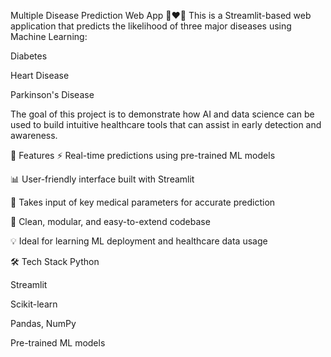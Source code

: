 Multiple Disease Prediction Web App 🧠❤️💉
This is a Streamlit-based web application that predicts the likelihood of three major diseases using Machine Learning:

Diabetes

Heart Disease

Parkinson's Disease

The goal of this project is to demonstrate how AI and data science can be used to build intuitive healthcare tools that can assist in early detection and awareness.

🔧 Features
⚡ Real-time predictions using pre-trained ML models

📊 User-friendly interface built with Streamlit

🧪 Takes input of key medical parameters for accurate prediction

🔐 Clean, modular, and easy-to-extend codebase

💡 Ideal for learning ML deployment and healthcare data usage

🛠️ Tech Stack
Python

Streamlit

Scikit-learn

Pandas, NumPy

Pre-trained ML models
